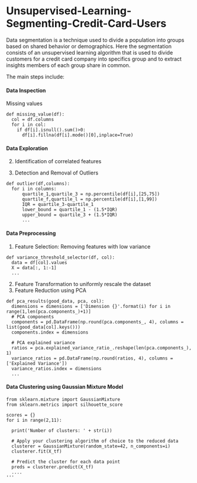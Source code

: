 # Unsupervised-Learning-Segmenting-Credit-Card-Users
Data segmentation is a technique used to divide a population into groups based on shared behavior or demographics. Here the segmentation consists of an 
unsupervised learning algorithm that is used to divide customers for a credit card company into specifics group and to extract insights members 
of each group share in common.

The main steps include: 
#### Data Inspection
  Missing values
````
def missing_value(df):
  col = df.columns
  for i in col:
    if df[i].isnull().sum()>0:
      df[i].fillna(df[i].mode()[0],inplace=True)
  `````
  #### Data Exploration
  2. Identification of correlated features
  
  3. Detection and Removal of Outliers
  ````
def outlier(df,columns):
    for i in columns:
        quartile_1,quartile_3 = np.percentile(df[i],[25,75])
        quartile_f,quartile_l = np.percentile(df[i],[1,99])
        IQR = quartile_3-quartile_1
        lower_bound = quartile_1 - (1.5*IQR)
        upper_bound = quartile_3 + (1.5*IQR)
        ...

  ````
#### Data Preprocessing 
  1. Feature Selection: Removing features with low variance
  ```
  def variance_threshold_selector(df, col):
    data = df[col].values
    X = data[:, 1:-1]
    ...
  ```
  2. Feature Transformation to uniformly rescale the dataset 
  3. Feature Reduction using PCA
  ````
  def pca_results(good_data, pca, col):
    dimensions = dimensions = ['Dimension {}'.format(i) for i in range(1,len(pca.components_)+1)]
    # PCA components
    components = pd.DataFrame(np.round(pca.components_, 4), columns = list(good_data[col].keys()))
    components.index = dimensions
    
    # PCA explained variance
    ratios = pca.explained_variance_ratio_.reshape(len(pca.components_), 1)
    variance_ratios = pd.DataFrame(np.round(ratios, 4), columns = ['Explained Variance'])
    variance_ratios.index = dimensions
    ...
   ````
   
   #### Data Clustering using Gaussian Mixture Model
  ````
from sklearn.mixture import GaussianMixture
from sklearn.metrics import silhouette_score

scores = {}
for i in range(2,11):
    
    print('Number of clusters: ' + str(i))
        
    # Apply your clustering algorithm of choice to the reduced data 
    clusterer = GaussianMixture(random_state=42, n_components=i)
    clusterer.fit(X_tf)

    # Predict the cluster for each data point
    preds = clusterer.predict(X_tf)
    ....
'''

